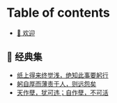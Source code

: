 # Table of contents

* [👋 欢迎](README.md)

## 📖 经典集

* [纸上得来终觉浅，绝知此事要躬行](group-1/page-1.md)
* [躬自厚而薄责于人，则远怨矣](jing-dian-ji/gong-zi-hou-er-bao-ze-yu-ren-ze-yuan-yuan-yi.md)
* [天作孽，犹可违；自作孽，不可活](jing-dian-ji/tian-zuo-nie-you-ke-wei-zi-zuo-nie-bu-ke-huo.md)
